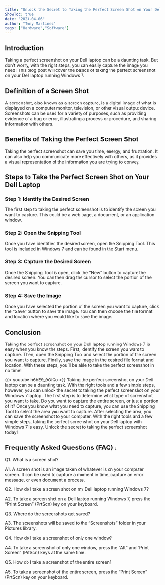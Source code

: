 ```yaml
---
title: "Unlock the Secret to Taking the Perfect Screen Shot on Your Dell Laptop - Windows 7 Edition!"
ShowToc: true 
date: "2023-04-06"
author: "Tony Martinez" 
tags: ["Hardware","Software"]
---
```

## Introduction

Taking a perfect screenshot on your Dell laptop can be a daunting task. But don’t worry, with the right steps, you can easily capture the image you need! This blog post will cover the basics of taking the perfect screenshot on your Dell laptop running Windows 7. 

## Definition of a Screen Shot

A screenshot, also known as a screen capture, is a digital image of what is displayed on a computer monitor, television, or other visual output device. Screenshots can be used for a variety of purposes, such as providing evidence of a bug or error, illustrating a process or procedure, and sharing information with others.

## Benefits of Taking the Perfect Screen Shot

Taking the perfect screenshot can save you time, energy, and frustration. It can also help you communicate more effectively with others, as it provides a visual representation of the information you are trying to convey.

## Steps to Take the Perfect Screen Shot on Your Dell Laptop

### Step 1: Identify the Desired Screen

The first step to taking the perfect screenshot is to identify the screen you want to capture. This could be a web page, a document, or an application window.

### Step 2: Open the Snipping Tool

Once you have identified the desired screen, open the Snipping Tool. This tool is included in Windows 7 and can be found in the Start menu.

### Step 3: Capture the Desired Screen

Once the Snipping Tool is open, click the “New” button to capture the desired screen. You can then drag the cursor to select the portion of the screen you want to capture.

### Step 4: Save the Image

Once you have selected the portion of the screen you want to capture, click the “Save” button to save the image. You can then choose the file format and location where you would like to save the image.

## Conclusion

Taking the perfect screenshot on your Dell laptop running Windows 7 is easy when you know the steps. First, identify the screen you want to capture. Then, open the Snipping Tool and select the portion of the screen you want to capture. Finally, save the image in the desired file format and location. With these steps, you’ll be able to take the perfect screenshot in no time!

{{< youtube h6hE9_9OlQo >}} 
Taking the perfect screenshot on your Dell laptop can be a daunting task. With the right tools and a few simple steps, however, you can unlock the secret to taking the perfect screenshot on your Windows 7 laptop. The first step is to determine what type of screenshot you want to take. Do you want to capture the entire screen, or just a portion of it? Once you know what you need to capture, you can use the Snipping Tool to select the area you want to capture. After selecting the area, you can save the screenshot to your computer. With the right tools and a few simple steps, taking the perfect screenshot on your Dell laptop with Windows 7 is easy. Unlock the secret to taking the perfect screenshot today!

## Frequently Asked Questions (FAQ) :
Q1. What is a screen shot?

A1. A screen shot is an image taken of whatever is on your computer screen. It can be used to capture a moment in time, capture an error message, or even document a process.

Q2. How do I take a screen shot on my Dell laptop running Windows 7?

A2. To take a screen shot on a Dell laptop running Windows 7, press the “Print Screen” (PrtScn) key on your keyboard.

Q3. Where do the screenshots get saved?

A3. The screenshots will be saved to the “Screenshots” folder in your Pictures library.

Q4. How do I take a screenshot of only one window?

A4. To take a screenshot of only one window, press the “Alt” and “Print Screen” (PrtScn) keys at the same time.

Q5. How do I take a screenshot of the entire screen?

A5. To take a screenshot of the entire screen, press the “Print Screen” (PrtScn) key on your keyboard.


